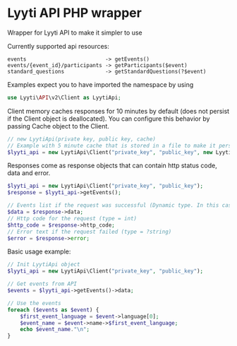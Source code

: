 # Lyyti API PHP wrapper
Wrapper for Lyyti API to make it simpler to use

Currently supported api resources:
```
events                         -> getEvents()
events/{event_id}/participants -> getParticipants($event)
standard_questions             -> getStandardQuestions(?$event)
```

Examples expect you to have imported the namespace by using
```php
use Lyyti\API\v2\Client as LyytiApi;
```

Client memory caches responses for 10 minutes by default (does not persist if the Client object is deallocated).
You can configure this behavior by passing Cache object to the Client.
```php
// new LyytiApi(private key, public key, cache)
// Example with 5 minute cache that is stored in a file to make it persistent
$lyyti_api = new LyytiApi\Client("private_key", "public_key", new LyytiApi\Cache(1, "cachefile.json"));
```

Responses come as response objects that can contain http status code, data and error.
```php
$lyyti_api = new LyytiApi\Client("private_key", "public_key");
$response = $lyyti_api->getEvents();

// Events list if the request was successful (Dynamic type. In this case type = ?array)
$data = $response->data;
// Http code for the request (type = int)
$http_code = $response->http_code;
// Error text if the request failed (type = ?string)
$error = $response->error;
```

Basic usage example:

```php
// Init LyytiApi object
$lyyti_api = new LyytiApi\Client("private_key", "public_key");

// Get events from API
$events = $lyyti_api->getEvents()->data;

// Use the events
foreach ($events as $event) {
    $first_event_language = $event->language[0];
    $event_name = $event->name->$first_event_language;
    echo $event_name."\n";
}
```
